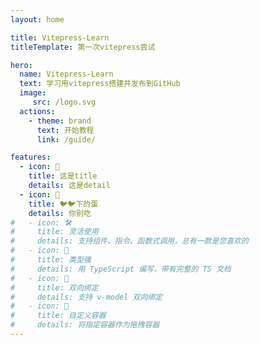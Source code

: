 ```yaml
---
layout: home

title: Vitepress-Learn 
titleTemplate: 第一次vitepress尝试

hero:
  name: Vitepress-Learn
  text: 学习用vitepress搭建并发布到GitHub
  image:
     src: /logo.svg
  actions:
    - theme: brand
      text: 开始教程
      link: /guide/

features:
  - icon: 🥳
    title: 这是title
    details: 这是detail
  - icon: 🐣
    title: 🐦🐦下的蛋
    details: 你别吃
#   - icon: 🛠
#     title: 灵活使用
#     details: 支持组件、指令、函数式调用，总有一款是您喜欢的
#   - icon: 🦾️
#     title: 类型强
#     details: 用 TypeScript 编写，带有完整的 TS 文档
#   - icon: 🔌
#     title: 双向绑定
#     details: 支持 v-model 双向绑定
#   - icon: 🎪
#     title: 自定义容器
#     details: 将指定容器作为拖拽容器
---
```




<span/>

